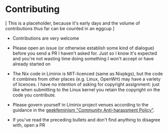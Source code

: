# Contributing

[ This is a placeholder, because it's early days and the volume of contributions thus far can be counted in an eggcup ]

* Contributions are very welcome

* Please open an issue (or otherwise establish some kind of dialogue)
before you send a PR I haven't asked for.  Just so I know it's
expected and you're not wasting time doing something I won't accept or
have already started on

* The Nix code in Liminix is MIT-licenced (same as Nixpkgs), but the
code it combines from other places (e.g. Linux, OpenWrt) may have a
variety of licences.  I have no intention of asking for copyright
assignment: just like when submitting to the Linux kernel you retain
the copyright on the code you contribute.

* Please govern yourself in Liminix project venues according to the guidance in the [geekfeminism "Community Anti-harassment Policy"](https://geekfeminism.wikia.org/wiki/Community_anti-harassment/Policy).

* If you've read the preceding bullets and don't find anything to disagree with, open a PR
